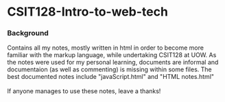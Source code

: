 <h1>CSIT128-Intro-to-web-tech</h1>

<h3>Background</h3>

Contains all my notes, mostly written in html in order to become more familiar with the markup language, while undertaking CSIT128 at UOW.
As the notes were used for my personal learning, documents are informal and documentaion (as well as commenting) is missing within some files. The best documented notes include "javaScript.html" and "HTML notes.html"
<br><br>
If anyone manages to use these notes, leave a thanks!
